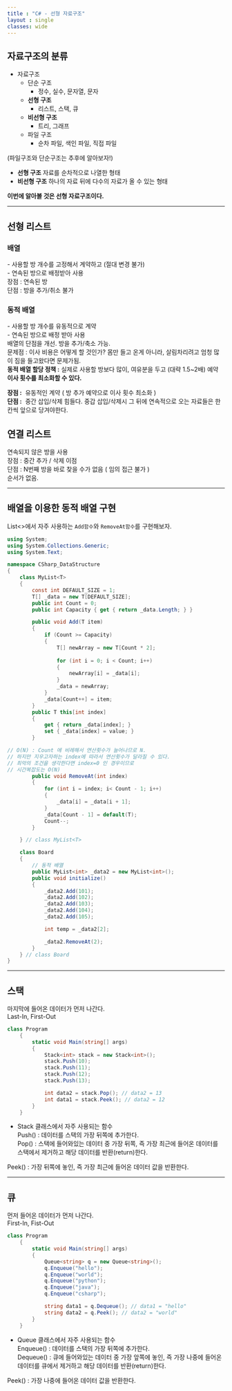 ```yaml
---
title : "C# - 선형 자료구조"
layout : single
classes: wide
---
```


## 자료구조의 분류

- 자료구조
  - 단순 구조
    - 정수, 실수, 문자열, 문자
  - **선형 구조**
    - 리스트, 스택, 큐
  - **비선형 구조**
    - 트리, 그래프
  - 파일 구조
    - 순차 파일, 색인 파일, 직접 파일

(파일구조와 단순구조는 추후에 알아보자!)

- **선형 구조**
  자료를 순차적으로 나열한 형태 
- **비선형 구조**
  하나의 자료 뒤에 다수의 자료가 올 수 있는 형태  

**이번에 알아볼 것은 선형 자료구조이다.**


-----
## 선형 리스트  

### 배열  

  \- 사용할 방 개수를 고정해서 계약하고 (절대 변경 불가)  
  \- 연속된 방으로 배정받아 사용  
  장점 : 연속된 방  
  단점 : 방을 추가/취소 불가  

### 동적 배열  

  \- 사용할 방 개수를 유동적으로 계약  
  \- 연속된 방으로 배정 받아 사용  
  배열의 단점을 개선. 방을 추가/축소 가능.  
  문제점 : 이사 비용은 어떻게 할 것인가? 몸만 들고 온게 아니라, 살림차리려고 엄청 많이 짐을 들고왔다면 문제가됨.  
  **동적 배열 할당 정책 :**
  	실제로 사용할 방보다 많이, 여유분을 두고 (대략 1.5~2배) 예약  
  **이사 횟수를 최소화할 수 있다.**
    
  **장점 :** 
  ​	유동적인 계약 ( 방 추가 예약으로 이사 횟수 최소화 )  
  **단점 :** 
  ​	중간 삽입/삭제 힘들다. 중갑 삽입/삭제시 그 뒤에 연속적으로 	오는 자료들은 한칸씩 앞으로 당겨야한다.

## 연결 리스트

  연속되지 않은 방을 사용  
  장점 : 중간 추가 / 삭제 이점  
  단점 : N번째 방을 바로  찾을 수가 없음 ( 임의 접근 불가 )  
  순서가 없음.  

---

## 배열을 이용한 동적 배열 구현  

List<>에서 자주 사용하는 `Add함수`와 `RemoveAt함수`를 구현해보자.

```cs
using System;
using System.Collections.Generic;
using System.Text;

namespace CSharp_DataStructure
{
    class MyList<T>
    {
        const int DEFAULT_SIZE = 1; 
        T[] _data = new T[DEFAULT_SIZE]; 
        public int Count = 0; 
        public int Capacity { get { return _data.Length; } }

        public void Add(T item)
        {
            if (Count >= Capacity)
            {
                T[] newArray = new T[Count * 2]; 
                
                for (int i = 0; i < Count; i++)
                {         
                    newArray[i] = _data[i];
                }
                _data = newArray;
            }
            _data[Count++] = item;
        }
        public T this[int index]
        {
            get { return _data[index]; }
            set { _data[index] = value; }
        }

// O(N) : Count 에 비례해서 연산횟수가 늘어나므로 N.
// 하지만 지우고자하는 index에 따라서 연산횟수가 달라질 수 있다.
// 최악의 조건을 생각한다면 index=0 인 경우이므로 
// 시간복잡도는 O(N)
        public void RemoveAt(int index)
        {
            for (int i = index; i< Count - 1; i++)
            {
                _data[i] = _data[i + 1];
            }
            _data[Count - 1] = default(T);
            Count--;
        }

    } // class MyList<T>

    class Board
    {	      
        // 동적 배열
        public MyList<int> _data2 = new MyList<int>();      
        public void initialize()
        {
            _data2.Add(101);
            _data2.Add(102);
            _data2.Add(103);
            _data2.Add(104);
            _data2.Add(105);

            int temp = _data2[2];

            _data2.RemoveAt(2);
        }
    } // class Board
}

```


---

## 스택  
마지막에 들어온 데이터가 먼저 나간다.  
Last-In, First-Out  
  
```cs
class Program
    {
        static void Main(string[] args)
        {
            Stack<int> stack = new Stack<int>();
            stack.Push(10);
            stack.Push(11);
            stack.Push(12);
            stack.Push(13);

            int data2 = stack.Pop(); // data2 = 13
            int data1 = stack.Peek(); // data2 = 12
        }
    }
```

* Stack<T> 클래스에서 자주 사용되는 함수  
Push() : 데이터를 스택의 가장 뒤쪽에 추가한다.  
Pop() : 스택에 들어와있는 데이터 중 가장 뒤쪽, 즉 가장 최근에 들어온 데이터를  
스택에서 제거하고 해당 데이터를 반환(return)한다.  
  
Peek() : 가장 뒤쪽에 놓인, 즉 가장 최근에 들어온 데이터 값을 반환한다.  

---


## 큐  
먼저 들어온 데이터가 먼저 나간다.  
First-In, Fist-Out  
  
```cs
class Program
    {
        static void Main(string[] args)
        {
            Queue<string> q = new Queue<string>();
            q.Enqueue("hello");
            q.Enqueue("world");
            q.Enqueue("python");
            q.Enqueue("java");
            q.Enqueue("csharp");

            string data1 = q.Dequeue(); // data1 = "hello"
            string data2 = q.Peek(); // data2 = "world"
        }
    }
```

* Queue<T> 클래스에서 자주 사용되는 함수  
Enqueue() : 데이터를 스택의 가장 뒤쪽에 추가한다.  
Dequeue() : 큐에 들어와있는 데이터 중 가장 앞쪽에 놓인, 즉 가장 나중에 들어온  
데이터를 큐에서 제거하고 해당 데이터를 반환(return)한다.  
  
Peek() : 가장 나중에 들어온 데이터 값을 반환한다.  